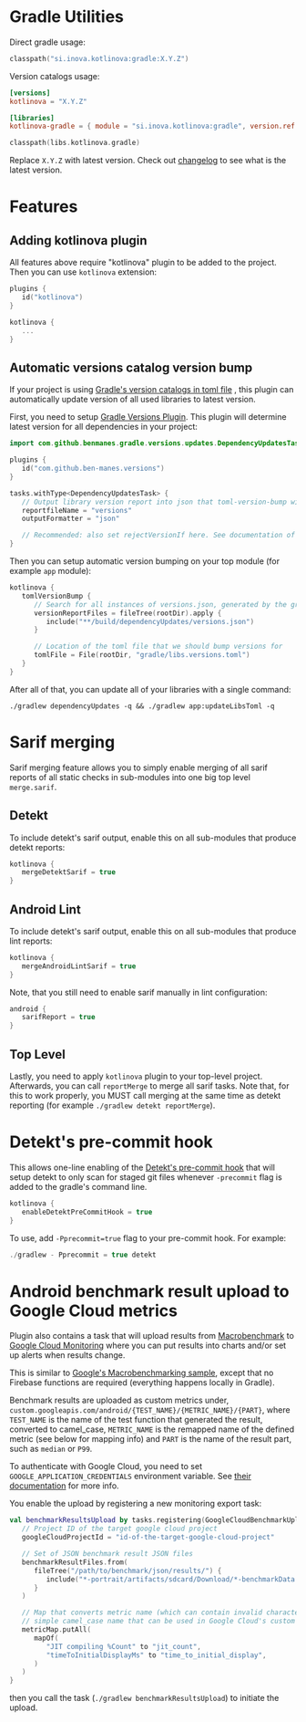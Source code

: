 # Gradle Utilities

Direct gradle usage:

```kotlin
classpath("si.inova.kotlinova:gradle:X.Y.Z")
```

Version catalogs usage:

```toml
[versions]
kotlinova = "X.Y.Z"
```

```toml
[libraries]
kotlinova-gradle = { module = "si.inova.kotlinova:gradle", version.ref = "kotlinova" }
```

```kotlin
classpath(libs.kotlinova.gradle)
```

Replace `X.Y.Z` with latest version. Check out [changelog](../CHANGELOG.MD) to see what is the latest version.

# Features

## Adding kotlinova plugin

All features above require "kotlinova" plugin to be added to the project. Then you can use `kotlinova` extension:

```kotlin
plugins {
   id("kotlinova")
}

kotlinova {
   ...
}
```

## Automatic versions catalog version bump

If your project is
using [Gradle's version catalogs in toml file](https://docs.gradle.org/current/userguide/platforms.html#sub:conventional-dependencies-toml)
,
this plugin can automatically update version of all used libraries to latest version.

First, you need to setup [Gradle Versions Plugin](https://github.com/ben-manes/gradle-versions-plugin). This plugin will
determine latest version for all dependencies in your project:

```kotlin
import com.github.benmanes.gradle.versions.updates.DependencyUpdatesTask

plugins {
   id("com.github.ben-manes.versions")
}

tasks.withType<DependencyUpdatesTask> {
   // Output library version report into json that toml-version-bump will read
   reportfileName = "versions"
   outputFormatter = "json"

   // Recommended: also set rejectVersionIf here. See documentation of the Versions plugin.
}
```

Then you can setup automatic version bumping on your top module (for example `app` module):

```kotlin
kotlinova {
   tomlVersionBump {
      // Search for all instances of versions.json, generated by the gradle versions plugin.
      versionReportFiles = fileTree(rootDir).apply {
         include("**/build/dependencyUpdates/versions.json")
      }

      // Location of the toml file that we should bump versions for
      tomlFile = File(rootDir, "gradle/libs.versions.toml")
   }
}
```

After all of that, you can update all of your libraries with a single command:

`./gradlew dependencyUpdates -q && ./gradlew app:updateLibsToml -q`

# Sarif merging

Sarif merging feature allows you to simply enable merging of all sarif reports of all static checks in sub-modules into
one big top level `merge.sarif`.

## Detekt

To include detekt's sarif output, enable this on all sub-modules that produce detekt reports:

```kotlin
kotlinova {
   mergeDetektSarif = true
}
```

## Android Lint

To include detekt's sarif output, enable this on all sub-modules that produce lint reports:

```kotlin
kotlinova {
   mergeAndroidLintSarif = true
}
```

Note, that you still need to enable sarif manually in lint configuration:

```kotlin
android {
   sarifReport = true
}
```

## Top Level

Lastly, you need to apply `kotlinova` plugin to your top-level project.
Afterwards, you can call `reportMerge` to merge all sarif tasks. Note that, for this to work properly, you MUST call
merging at the same time as detekt reporting (for example `./gradlew detekt reportMerge`).

# Detekt's pre-commit hook

This allows one-line enabling of the
[Detekt's pre-commit hook](https://detekt.dev/docs/gettingstarted/git-pre-commit-hook/) that will setup
detekt to only scan for staged git files whenever `-precommit` flag is added to the gradle's command line.

```kotlin
kotlinova {
   enableDetektPreCommitHook = true
}
```

To use, add `-Pprecommit=true` flag to your pre-commit hook. For example:

```kotlin
./gradlew - Pprecommit = true detekt
```

# Android benchmark result upload to Google Cloud metrics

Plugin also contains a task that will upload results
from [Macrobenchmark](https://developer.android.com/topic/performance/benchmarking/macrobenchmark-overview)
to [Google Cloud Monitoring](https://cloud.google.com/monitoring) where you can put results into charts and/or set up
alerts when results change.

This is similar
to [Google's Macrobenchmarking sample](https://github.com/android/performance-samples/tree/main/MacrobenchmarkSample/ftl),
except that no Firebase functions are required (everything happens locally in Gradle).

Benchmark results are uploaded as custom metrics under, `custom.googleapis.com/android/{TEST_NAME}/{METRIC_NAME}/{PART}`,
where `TEST_NAME` is the name of the test function that generated the result, converted to camel_case, `METRIC_NAME` is the
remapped
name of the defined metric (see below for mapping info) and `PART` is the name of the result part, such as `median` or `P99`.

To authenticate with Google Cloud, you need to set `GOOGLE_APPLICATION_CREDENTIALS` environment variable.
See [their documentation](https://cloud.google.com/docs/authentication/application-default-credentials#GAC) for more info.

You enable the upload by registering a new monitoring export task:

```kotlin
val benchmarkResultsUpload by tasks.registering(GoogleCloudBenchmarkUpload::class) {
   // Project ID of the target google cloud project
   googleCloudProjectId = "id-of-the-target-google-cloud-project"

   // Set of JSON benchmark result JSON files
   benchmarkResultFiles.from(
      fileTree("/path/to/benchmark/json/results/") {
         include("*-portrait/artifacts/sdcard/Download/*-benchmarkData.json")
      }
   )

   // Map that converts metric name (which can contain invalid characters like spaces) into
   // simple camel_case name that can be used in Google Cloud's custom metric path
   metricMap.putAll(
      mapOf(
         "JIT compiling %Count" to "jit_count",
         "timeToInitialDisplayMs" to "time_to_initial_display",
      )
   )
}
```

then you call the task (`./gradlew benchmarkResultsUpload`) to initiate the upload.

